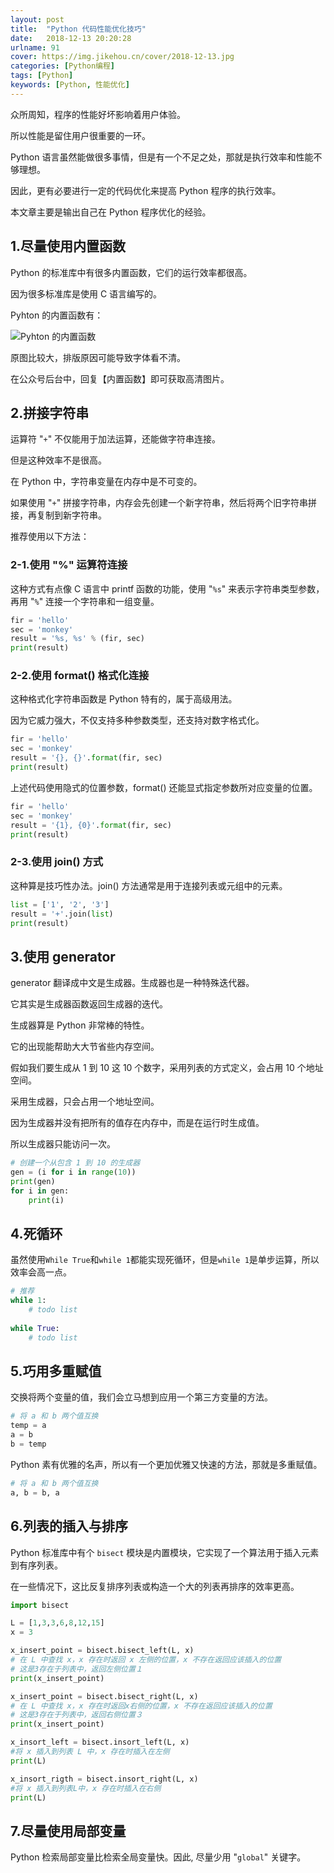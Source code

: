 ```yaml
---
layout: post
title:  "Python 代码性能优化技巧"
date:   2018-12-13 20:20:28
urlname: 91
cover: https://img.jikehou.cn/cover/2018-12-13.jpg
categories: [Python编程]
tags: [Python]
keywords: [Python, 性能优化]
---
```

众所周知，程序的性能好坏影响着用户体验。

所以性能是留住用户很重要的一环。

Python 语言虽然能做很多事情，但是有一个不足之处，那就是执行效率和性能不够理想。

因此，更有必要进行一定的代码优化来提高 Python 程序的执行效率。

本文章主要是输出自己在 Python 程序优化的经验。
<!-- more -->
## 1.尽量使用内置函数

Python 的标准库中有很多内置函数，它们的运行效率都很高。

因为很多标准库是使用 C 语言编写的。

Pyhton 的内置函数有：

![Pyhton 的内置函数](https://img.jikehou.cn/img/20181213_1.png)

原图比较大，排版原因可能导致字体看不清。

在公众号后台中，回复【内置函数】即可获取高清图片。

## 2.拼接字符串

运算符 "`+`" 不仅能用于加法运算，还能做字符串连接。

但是这种效率不是很高。

在 Python 中，字符串变量在内存中是不可变的。

如果使用 "`+`" 拼接字符串，内存会先创建一个新字符串，然后将两个旧字符串拼接，再复制到新字符串。

推荐使用以下方法：

### 2-1.使用 "%" 运算符连接

这种方式有点像 C 语言中 printf 函数的功能，使用 "`%s`" 来表示字符串类型参数，再用 "`%`" 连接一个字符串和一组变量。
```Python
fir = 'hello'
sec = 'monkey'
result = '%s, %s' % (fir, sec)
print(result)
```

### 2-2.使用 format() 格式化连接

这种格式化字符串函数是 Python 特有的，属于高级用法。

因为它威力强大，不仅支持多种参数类型，还支持对数字格式化。
```Python
fir = 'hello'
sec = 'monkey'
result = '{}, {}'.format(fir, sec)
print(result)
```

上述代码使用隐式的位置参数，format() 还能显式指定参数所对应变量的位置。

```Python
fir = 'hello'
sec = 'monkey'
result = '{1}, {0}'.format(fir, sec)
print(result)
```

### 2-3.使用 join() 方式

这种算是技巧性办法。join() 方法通常是用于连接列表或元组中的元素。
```Python
list = ['1', '2', '3']
result = '+'.join(list)
print(result)
```

## 3.使用 generator
generator 翻译成中文是生成器。生成器也是一种特殊迭代器。

它其实是生成器函数返回生成器的迭代。

生成器算是 Python 非常棒的特性。

它的出现能帮助大大节省些内存空间。

假如我们要生成从 1 到 10 这 10 个数字，采用列表的方式定义，会占用 10 个地址空间。

采用生成器，只会占用一个地址空间。

因为生成器并没有把所有的值存在内存中，而是在运行时生成值。

所以生成器只能访问一次。

```Python
# 创建一个从包含 1 到 10 的生成器
gen = (i for i in range(10))
print(gen)
for i in gen:
    print(i)
```

## 4.死循环

虽然使用`While True`和`while 1`都能实现死循环，但是`while 1`是单步运算，所以效率会高一点。
```Python
# 推荐
while 1:
    # todo list
    
while True:
    # todo list
```

## 5.巧用多重赋值

交换将两个变量的值，我们会立马想到应用一个第三方变量的方法。

```Python
# 将 a 和 b 两个值互换
temp = a
a = b
b = temp
```

Python 素有优雅的名声，所以有一个更加优雅又快速的方法，那就是多重赋值。
```Python
# 将 a 和 b 两个值互换
a, b = b, a
```

## 6.列表的插入与排序

Python 标准库中有个 `bisect` 模块是内置模块，它实现了一个算法用于插入元素到有序列表。

在一些情况下，这比反复排序列表或构造一个大的列表再排序的效率更高。

```Python
import bisect

L = [1,3,3,6,8,12,15]
x = 3

x_insert_point = bisect.bisect_left(L, x)
# 在 L 中查找 x，x 存在时返回 x 左侧的位置，x 不存在返回应该插入的位置
# 这是3存在于列表中，返回左侧位置１
print(x_insert_point)

x_insert_point = bisect.bisect_right(L, x)
# 在 L 中查找 x，x 存在时返回x右侧的位置，x 不存在返回应该插入的位置
# 这是3存在于列表中，返回右侧位置３
print(x_insert_point)

x_insort_left = bisect.insort_left(L, x)
#将 x 插入到列表 L 中，x 存在时插入在左侧
print(L)

x_insort_rigth = bisect.insort_right(L, x)
#将 x 插入到列表L中，x 存在时插入在右侧
print(L)
```

## 7.尽量使用局部变量

Python 检索局部变量比检索全局变量快。因此, 尽量少用 "`global`" 关键字。



